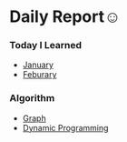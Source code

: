 # Daily Report☺️

### Today I Learned
  * [January](./TIL/January.md)
  * [Feburary](./TIL/Fabuary.md)
  
### Algorithm
  * [Graph](./Algorithm/Graph/README.md) 
  * [Dynamic Programming](./Algorithm/Dynamic%20Programming/README.md)
